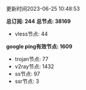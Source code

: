 更新时间2023-06-25 10:48:53

**总订阅: 244**
**总节点: 38169**
- vless节点: 44

**google ping有效节点: 1609**
- trojan节点: 77
- v2ray节点: 1432
- ss节点: 97
- ssr节点: 3
